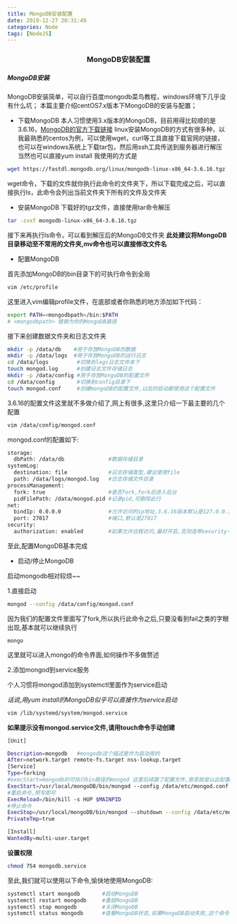 ```yaml
---
title: MongoDB安装配置
date: 2019-12-27 20:31:49
categories: Node
tags: [NodeJS]
---
```


### <center>MongoDB安装配置</center>

##### MongoDB安装
MongoDB安装简单，可以自行百度mongodb菜鸟教程，windows环境下几乎没有什么坑；
本篇主要介绍centOS7.x版本下MongoDB的安装与配置；

* 下载MongoDB
本人习惯使用3.x版本的MongoDB，目前用得比较顺的是3.6.16，[MongoDB的官方下载链接](https://fastdl.mongodb.org/linux/mongodb-linux-x86_64-3.6.16.tgz)
linux安装MongoDB的方式有很多种，以我最熟悉的centos为例，可以使用wget，curl等工具直接下载官网的链接，也可以在windows系统上下载tar包，然后用ssh工具传送到服务器进行解压
当然也可以直接yum install
我使用的方式是
``` bash
wget https://fastdl.mongodb.org/linux/mongodb-linux-x86_64-3.6.16.tgz
```
wget命令，下载的文件就你执行此命令的文件夹下，所以下载完成之后，可以直接执行ls，此命令会列出当前文件夹下所有的文件及文件夹

* 安装MongoDB
下载好的tgz文件，直接使用tar命令解压
``` bash
tar -zvxf mongodb-linux-x86_64-3.6.16.tgz
``` 

接下来再执行ls命令，可以看到解压后的MongoDB文件夹
**此处建议将MongoDB目录移动至不常用的文件夹,mv命令也可以直接修改文件名**

* 配置MongoDB

首先添加MongoDB的bin目录下的可执行命令到全局

``` bash
vim /etc/profile

```
这里进入vim编辑profile文件，在底部或者你熟悉的地方添加如下代码：

``` bash
export PATH=<mongodbpath>/bin:$PATH
# <mongodbpath> 替换为你的MongoDB路径
```

接下来创建数据文件夹和日志文件夹

``` bash
mkdir -p /data/db    #用于存放MongoDB的数据
mkdir -p /data/logs  #用于存放MongoDB的运行日志
cd /data/logs         #切换到logs日志文件夹下
touch mongod.log      #创建日志文件存储日志
mkdir -p /data/config #用于存放MongoDB的配置文件
cd /data/config       #切换到config目录下
touch mongod.conf     #创建mongoDB的配置文件,以后的启动都使用这个配置文件

```
3.6.16的配置文件这里就不多做介绍了,网上有很多,这里只介绍一下最主要的几个配置

``` bash
vim /data/config/mongod.conf
```
mongod.conf的配置如下:

``` bash
storage:    
  dbPath: /data/db              #数据存储目录
systemLog:
  destination: file             #日志存储类型,建议使用file
  path: /data/logs/mongod.log   #日志存储文件目录
processManagement:
  fork: true                    #是否fork,fork后进入后台
  pidFilePath: /data/mongod.pid #记录pid,可删除此行
net:          
  bindIp: 0.0.0.0               #允许访问的ip地址,3.6.16版本默认是127.0.0.1,即本机,0.0.0.0是允许所有
  port: 27017                   #端口,默认是27017
security:
  authorization: enabled        #如果允许远程访问,最好开启,否则连带security一并用#注释掉
```
至此,配置MongoDB基本完成

* 启动/停止MongoDB

启动mongodb相对较烦~~

1.直接启动

``` bash
mongod --config /data/config/mongod.conf
```

因为我们的配置文件里面写了fork,所以执行此命令之后,只要没看到fail之类的字眼出现,基本就可以继续执行

```
mongo
```
这里就可以进入mongo的命令界面,如何操作不多做赘述

2.添加mongod到service服务

个人习惯将mongod添加到systemctl里面作为service启动

*话说,用yum install的MongoDB似乎可以直接作为service启动*

``` bash
vim /lib/systemd/system/mongod.service
```

**如果提示没有mongod.service文件,请用touch命令手动创建**

``` bash
[Unit]  

Description=mongodb   #mongodb这个描述是作为启动用的
After=network.target remote-fs.target nss-lookup.target  
[Service]  
Type=forking  
#execStart=mongodb的可执行bin路径的mongod 这里后续跟了配置文件,意思就是以此配置文件启动
ExecStart=/usr/local/mongoDB/bin/mongod --config /data/etc/mongod.conf 
#重启命令,照写即可
ExecReload=/bin/kill -s HUP $MAINPID  
#停止命令
ExecStop=/usr/local/mongoDB/bin/mongod --shutdown --config /data/etc/mongod.conf 
PrivateTmp=true  

[Install] 
WantedBy=multi-user.target 
```

**设置权限**
``` bash
chmod 754 mongodb.service 
```

至此,我们就可以使用以下命令,愉快地使用MongoDB:
``` bash
systemctl start mongodb       #启动MongoDB
systemctl restart mongodb     #重启MongoDB
systemctl stop mongodb        #关闭MongoDB
systemctl status mongodb      #查看MongoDB状态,如果MongoDB启动失败,这个命令极好用
```
